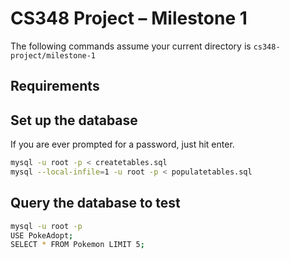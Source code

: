 # CS348 Project – Milestone 1

The following commands assume your current directory is `cs348-project/milestone-1`

## Requirements

## Set up the database

If you are ever prompted for a password, just hit enter.

```bash
mysql -u root -p < createtables.sql
mysql --local-infile=1 -u root -p < populatetables.sql
```

## Query the database to test

```bash
mysql -u root -p
USE PokeAdopt;
SELECT * FROM Pokemon LIMIT 5;
```
